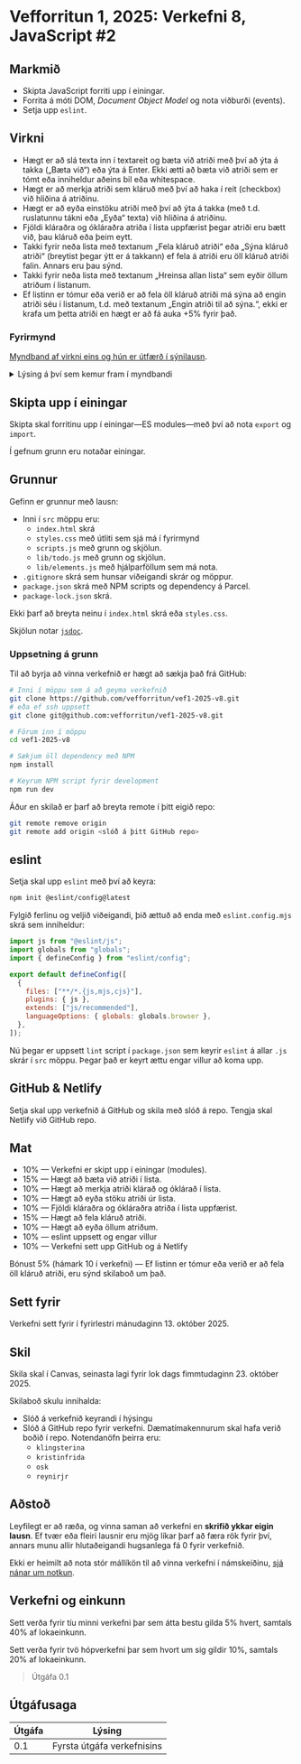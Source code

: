 # Vefforritun 1, 2025: Verkefni 8, JavaScript #2

## Markmið

- Skipta JavaScript forriti upp í einingar.
- Forrita á móti DOM, _Document Object Model_ og nota viðburði (events).
- Setja upp `eslint`.

## Virkni

- Hægt er að slá texta inn í textareit og bæta við atriði með því að ýta á takka („Bæta við“) eða ýta á Enter. Ekki ætti að bæta við atriði sem er tómt eða inniheldur aðeins bil eða whitespace.
- Hægt er að merkja atriði sem kláruð með því að haka í reit (checkbox) við hliðina á atriðinu.
- Hægt er að eyða einstöku atriði með því að ýta á takka (með t.d. ruslatunnu tákni eða „Eyða“ texta) við hliðina á atriðinu.
- Fjöldi kláraðra og ókláraðra atriða í lista uppfærist þegar atriði eru bætt við, þau kláruð eða þeim eytt.
- Takki fyrir neða lista með textanum „Fela kláruð atriði“ eða „Sýna kláruð atriði“ (breytist þegar ýtt er á takkann) ef fela á atriði eru öll kláruð atriði falin. Annars eru þau sýnd.
- Takki fyrir neða lista með textanum „Hreinsa allan lista“ sem eyðir öllum atriðum í listanum.
- Ef listinn er tómur eða verið er að fela öll kláruð atriði má sýna að engin atriði séu í listanum, t.d. með textanum „Engin atriði til að sýna.“, ekki er krafa um þetta atriði en hægt er að fá auka +5% fyrir það.

### Fyrirmynd

[Myndband af virkni eins og hún er útfærð í sýnilausn](v8.mp4).

<details>
  <summary>Lýsing á því sem kemur fram í myndbandi</summary>

Í myndbandinu má sjá:

- Vefur sem hefur fyrirsögnina „Todolisti“. Fyrir neðan er textinn „Bættu við atriðum, kláraðu þau eða eyddu.“
- Þar fyrir neðan er form með textareit með label „Verkefni“, í reitnum er placeholder texti „Heiti verkefnis“. Við hlið reitins er takki með textanum „Bæta við“.
- Fyrir neðan er skáletraður texti „Engin atriði til að sýna.“.
- Fyrir neðan er textinn „Kláruð: 0, ókláruð: 0“.
- Fyrir neðan er takki með textanum „Fela kláruð atriði“ og við hliðina á honum er takki með textanum „Hreinsa allan lista“.

Þegar myndbandið byrjar er mús notuð til að setja fókus á textareitinn og textinn „Verkefni 1“ er sleginn inn. Ýtt er á Enter og atriðið bætist við listann. Textareitur tæmist og þar sem áður stóð skáletraður texti „Engin atriði til að sýna.“ er nú ein færsla sem inniheldur:

- Checkbox sem er ekki hakað í.
- Textinn „Verkefni 1“.
- Emojitákn ruslafötu: 🗑

Þar fyrir neðan er textinn „Kláruð: 0, ókláruð: 1“.

Næst er skrifað „Verkefni 2“ í textareitinn og ýtt á takkann „Bæta við“ með músinni. Annað atriði bætist við listann með sama útliti og hið fyrra. Textareitur tæmist og þar fyrir neðan er textinn „Kláruð: 0, ókláruð: 2“.

Aftur er atriði bætt við með textann „Asdf...“. Textareitur tæmist og þar fyrir neðan er textinn „Kláruð: 0, ókláruð: 3“.

Skrifað er í reitinn „ “ (bara bil) og ýtt á Enter. Ekkert gerist en textareitur tæmist.

Mús er notuð til að haka í checkbox við hliðina á „Asdf...“. Atriðið fær ljósari texta og strik (strikethrough) í gegnum sig. Þar fyrir neðan er textinn „Kláruð: 1, ókláruð: 2“.

Mús er notuð til að haka í checkbox við hliðina á „Verkefni 2“. Atriðið fær ljósari texta og strik (strikethrough) í gegnum sig. Þar fyrir neðan er textinn „Kláruð: 2, ókláruð: 1“.

Ýtt er á takkann „Fela kláruð atriði“. Atriðin „Asdf...“ og „Verkefni 2“ hverfa úr listanum. Þar fyrir neðan er textinn „Kláruð: 2, ókláruð: 1“. Takkinn fyrir neðan listann breytist og stendur nú „Sýna kláruð atriði“. Aðeins „Verkefni 1“ er sýnt í listanum.

„Verkefni 1“ er klárað með því að haka í reitinn við hliðina á því. Atriðið hverfur úr listanum. Þar fyrir neðan er textinn „Kláruð: 3, ókláruð: 0“. Ekkert atriði er sýnt í listanum og skáletraði textinn „Engin atriði til að sýna.“ birtist aftur. Mús er notuð til að blokka textann til að draga hann sérstaklega fram.

Ýtt er með mús á „Sýna kláruð atriði“. Atriðin „Verkefni 1“, „Verkefni 2“ og „Asdf...“ birtast aftur í listanum, öll með strik í gegnum sig. Þar fyrir neðan er textinn „Kláruð: 3, ókláruð: 0“.

Ýtt er á ruslafötutáknið við hliðina á „Asdf...“. Upp kemur staðfestingargluggi sem spyr „Ertu viss um að þú viljir eyða?“. Ýtt er á „OK“ í glugganum og atriðið hverfur úr listanum. Þar fyrir neðan er textinn „Kláruð: 2, ókláruð: 0“.

Aftur er ýtt á „Fela kláruð atriði“. Öll atriðin hverfa úr listanum og skáletraði textinn „Engin atriði til að sýna.“ birtist aftur. Þar fyrir neðan er textinn „Kláruð: 2, ókláruð: 0“. Takkinn fyrir neðan listann breytist og stendur nú „Sýna kláruð atriði“. Strax aftur er ýtt á takkann „Sýna kláruð atriði“. Öll atriðin birtast aftur í listanum, öll með strik í gegnum sig. Þar fyrir neðan er textinn „Kláruð: 2, ókláruð: 0“.

Bæði „Verkefni 1“ og „Verkefni 2“ eru merkt ókláruð með því að taka hakið úr reitnum við hliðina á þeim. Þau fá aftur venjulegan texta. Þar fyrir neðan er textinn „Kláruð: 0, ókláruð: 2“.

Ýtt er á takkann „Hreinsa allan lista“. Upp kemur staðfestingargluggi sem spyr „Ertu viss um að þú hreinsa lista?“. Ýtt er á „OK“ í glugganum og öll atriðin hverfa úr listanum. Þar fyrir neðan er textinn „Kláruð: 0, ókláruð: 0“ og skáletraði textinn „Engin atriði til að sýna.“ birtist aftur.

</details>

## Skipta upp í einingar

Skipta skal forritinu upp í einingar—ES modules—með því að nota `export` og `import`.

Í gefnum grunn eru notaðar einingar.

## Grunnur

Gefinn er grunnur með lausn:

- Inni í `src` möppu eru:
  - `index.html` skrá
  - `styles.css` með útliti sem sjá má í fyrirmynd
  - `scripts.js` með grunn og skjölun.
  - `lib/todo.js` með grunn og skjölun.
  - `lib/elements.js` með hjálparföllum sem má nota.
- `.gitignore` skrá sem hunsar viðeigandi skrár og möppur.
- `package.json` skrá með NPM scripts og dependency á Parcel.
- `package-lock.json` skrá.

Ekki þarf að breyta neinu í `index.html` skrá eða `styles.css`.

Skjölun notar [`jsdoc`](https://jsdoc.app/).

### Uppsetning á grunn

Til að byrja að vinna verkefnið er hægt að sækja það frá GitHub:

```bash
# Inni í möppu sem á að geyma verkefnið
git clone https://github.com/vefforritun/vef1-2025-v8.git
# eða ef ssh uppsett
git clone git@github.com:vefforritun/vef1-2025-v8.git

# Förum inn í möppu
cd vef1-2025-v8

# Sækjum öll dependency með NPM
npm install

# Keyrum NPM script fyrir development
npm run dev
```

Áður en skilað er þarf að breyta remote í þitt eigið repo:

```bash
git remote remove origin
git remote add origin <slóð á þitt GitHub repo>
```

## eslint

Setja skal upp `eslint` með því að keyra:

```bash
npm init @eslint/config@latest
```

Fylgið ferlinu og veljið viðeigandi, þið ættuð að enda með `eslint.config.mjs` skrá sem inniheldur:

```javascript
import js from "@eslint/js";
import globals from "globals";
import { defineConfig } from "eslint/config";

export default defineConfig([
  {
    files: ["**/*.{js,mjs,cjs}"],
    plugins: { js },
    extends: ["js/recommended"],
    languageOptions: { globals: globals.browser },
  },
]);
```

Nú þegar er uppsett `lint` script í `package.json` sem keyrir `eslint` á allar `.js` skrár í `src` möppu. Þegar það er keyrt ættu engar villur að koma upp.

## GitHub & Netlify

Setja skal upp verkefnið á GitHub og skila með slóð á repo. Tengja skal Netlify við GitHub repo.

## Mat

- 10% — Verkefni er skipt upp í einingar (modules).
- 15% — Hægt að bæta við atriði í lista.
- 10% — Hægt að merkja atriði klárað og óklárað í lista.
- 10% — Hægt að eyða stöku atriði úr lista.
- 10% — Fjöldi kláraðra og ókláraðra atriða í lista uppfærist.
- 15% — Hægt að fela kláruð atriði.
- 10% — Hægt að eyða öllum atriðum.
- 10% — eslint uppsett og engar villur
- 10% — Verkefni sett upp GitHub og á Netlify

Bónust 5% (hámark 10 í verkefni) — Ef listinn er tómur eða verið er að fela öll kláruð atriði, eru sýnd skilaboð um það.

## Sett fyrir

Verkefni sett fyrir í fyrirlestri mánudaginn 13. október 2025.

## Skil

Skila skal í Canvas, seinasta lagi fyrir lok dags fimmtudaginn 23. október 2025.

Skilaboð skulu innihalda:

- Slóð á verkefnið keyrandi í hýsingu
- Slóð á GitHub repo fyrir verkefni. Dæmatímakennurum skal hafa verið boðið í repo. Notendanöfn þeirra eru:
  - `klingsterina`
  - `kristinfrida`
  - `osk`
  - `reynirjr`

## Aðstoð

Leyfilegt er að ræða, og vinna saman að verkefni en **skrifið ykkar eigin lausn**. Ef tvær eða fleiri lausnir eru mjög líkar þarf að færa rök fyrir því, annars munu allir hlutaðeigandi hugsanlega fá 0 fyrir verkefnið.

Ekki er heimilt að nota stór mállíkön til að vinna verkefni í námskeiðinu, [sjá nánar um notkun](https://github.com/vefforritun/vef1-2025/blob/main/mallikon.md).

## Verkefni og einkunn

Sett verða fyrir tíu minni verkefni þar sem átta bestu gilda 5% hvert, samtals 40% af lokaeinkunn.

Sett verða fyrir tvö hópverkefni þar sem hvort um sig gildir 10%, samtals 20% af lokaeinkunn.

> Útgáfa 0.1

## Útgáfusaga

| Útgáfa | Lýsing                     |
| ------ | -------------------------- |
| 0.1    | Fyrsta útgáfa verkefnisins |
